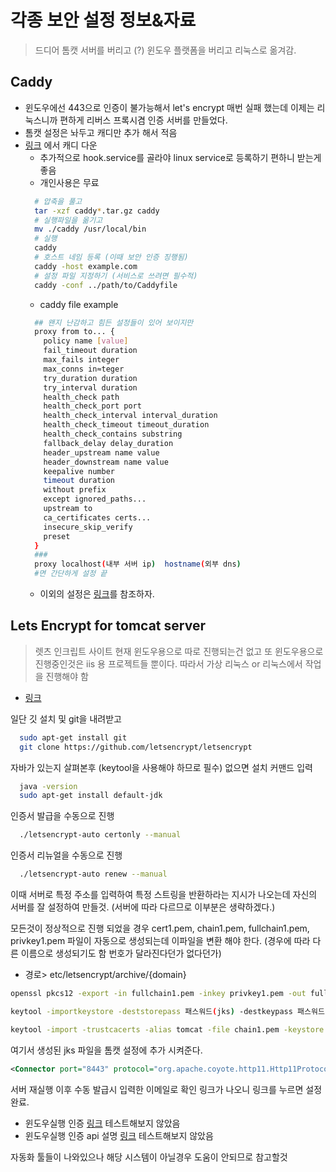 # 각종 보안 설정 정보&자료

> 드디어 톰캣 서버를 버리고 (?) 윈도우 플랫폼을 버리고 리눅스로 옮겨감.

## Caddy 

- 윈도우에선 443으로 인증이 불가능해서 let's encrypt 매번 실패 했는데 이제는 리눅스니까 편하게 리버스 프록시겸 인증 서버를 만들었다. 
- 톰캣 설정은 놔두고 캐디만 추가 해서 적음
- [링크](https://caddyserver.com/download) 에서 캐디 다운 
  - 추가적으로 hook.service를 골라야 linux service로 등록하기 편하니 받는게 좋음
  - 개인사용은 무료
  ```bash
    # 압축을 풀고
    tar -xzf caddy*.tar.gz caddy
    # 실행파일을 옮기고
    mv ./caddy /usr/local/bin
    # 실행
    caddy
    # 호스트 네임 등록 (이때 보안 인증 징행됨)
    caddy -host example.com
    # 설정 파일 지정하기 (서비스로 쓰려면 필수적)
    caddy -conf ../path/to/Caddyfile
  ```
  - caddy file example
  ```sh
    ## 왠지 난감하고 힘든 설정들이 있어 보이지만
    proxy from to... {
      policy name [value]
      fail_timeout duration
      max_fails integer
      max_conns in≈teger
      try_duration duration
      try_interval duration
      health_check path
      health_check_port port
      health_check_interval interval_duration
      health_check_timeout timeout_duration
      health_check_contains substring
      fallback_delay delay_duration
      header_upstream name value
      header_downstream name value
      keepalive number
      timeout duration
      without prefix
      except ignored_paths...
      upstream to
      ca_certificates certs...
      insecure_skip_verify
      preset
    }
    ###
    proxy localhost(내부 서버 ip)  hostname(외부 dns)
    #면 간단하게 설정 끝
  ```
  - 이외의 설정은 [링크](https://caddyserver.com/docs)를 참조하자.

## Lets Encrypt for tomcat server

>렛츠 인크립트 사이트 현재 윈도우용으로 따로 진행되는건 없고 또 윈도우용으로 진행중인것은 iis 용 프로젝트들 뿐이다. 따라서 가상 리눅스 or 리눅스에서 작업을 진행해야 함

- [링크](https://letsencrypt.org/)

일단 깃 설치 및 git을 내려받고

```bash
  sudo apt-get install git
  git clone https://github.com/letsencrypt/letsencrypt
```

자바가 있는지 살펴본후 (keytool을 사용해야 하므로 필수) 없으면 설치 커맨드 입력

```bash
  java -version
  sudo apt-get install default-jdk
```

인증서 발급을 수동으로 진행

```bash
  ./letsencrypt-auto certonly --manual
```

인증서 리뉴얼을 수동으로 진행

```bash
  ./letsencrypt-auto renew --manual
```

이때 서버로 특정 주소를 입력하여 특정 스트링을 반환하라는 지시가 나오는데 자신의 서버를 잘 설정하여 만들것. (서버에 따라 다르므로 이부분은 생략하겠다.)

모든것이 정상적으로 진행 되었을 경우
cert1.pem,  chain1.pem,  fullchain1.pem,  privkey1.pem
파일이 자동으로 생성되는데 이파일을 변환 해야 한다. (경우에 따라 다른 이름으로 생성되기도 함 번호가 달라진다던가 없다던가)

- 경로> etc/letsencrypt/archive/{domain}

```bash
openssl pkcs12 -export -in fullchain1.pem -inkey privkey1.pem -out fullchain_and_key.p12 -name tomcat

keytool -importkeystore -deststorepass 패스워드(jks) -destkeypass 패스워드(인증서) -destkeystore 생성파일명.jks -srckeystore fullchain_and_key.p12 -srcstoretype PKCS12 -srcstorepass 패스워드(p12) -alias tomcat

keytool -import -trustcacerts -alias tomcat -file chain1.pem -keystore 생성파일명.jks

```

여기서 생성된 jks 파일을 톰캣 설정에 추가 시켜준다.

```xml
<Connector port="8443" protocol="org.apache.coyote.http11.Http11Protocol" URIEncoding="UTF-8" maxThreads="150" SSLEnabled="true" scheme="https" secure="true" clientAuth="false" sslProtocol="TLS" keystoreFile="jks 파일위치" keystorePass="jks패스워드" keyAlias="tomcat" keyPass="인증서패스워드"/>
```

서버 재실행 이후 수동 발급시 입력한 이메일로 확인 링크가 나오니 링크를 누르면 설정 완료.

- 윈도우실행 인증 [링크](https://github.com/Lone-Coder/letsencrypt-win-simple/releases) 테스트해보지 않았음
- 윈도우실행 인증 api 설명 [링크](https://github.com/Lone-Coder/letsencrypt-win-simple/wiki/How-to-Run) 테스트해보지 않았음

자동화 툴들이 나와있으나 해당 시스템이 아닐경우 도움이 안되므로 참고할것
